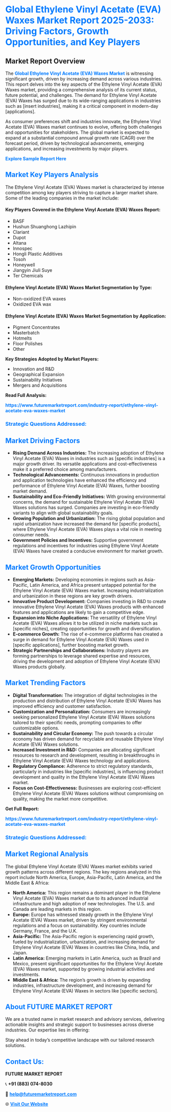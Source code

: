 <h1 style="color: #007BFF;">Global Ethylene Vinyl Acetate (EVA) Waxes Market Report 2025-2033: Driving Factors, Growth Opportunities, and Key Players</h1>

<section id="overview">
<h2>Market Report Overview</h2>
<p>The <a href="https://www.futuremarketreport.com/industry-report/ethylene-vinyl-acetate-eva-waxes-market" style="color: #007BFF; text-decoration: none;"><strong>Global Ethylene Vinyl Acetate (EVA) Waxes Market</strong></a> is witnessing significant growth, driven by increasing demand across various industries. This report delves into the key aspects of the Ethylene Vinyl Acetate (EVA) Waxes market, providing a comprehensive analysis of its current status, future potential, and challenges. The demand for Ethylene Vinyl Acetate (EVA) Waxes has surged due to its wide-ranging applications in industries such as [insert industries], making it a critical component in modern-day [applications].</p>
<p>As consumer preferences shift and industries innovate, the Ethylene Vinyl Acetate (EVA) Waxes market continues to evolve, offering both challenges and opportunities for stakeholders. The global market is expected to expand at a substantial compound annual growth rate (CAGR) over the forecast period, driven by technological advancements, emerging applications, and increasing investments by major players.</p>
</section>

<section id="overview">
<p><a href="https://www.futuremarketreport.com/request-sample/reportId=115173" style="color: #007BFF; text-decoration: none;"><strong>Explore Sample Report Here</strong></a></p>
</section>

<section id="key-players">
<h2 style="color: #007BFF;">Market Key Players Analysis</h2>
<p>The Ethylene Vinyl Acetate (EVA) Waxes market is characterized by intense competition among key players striving to capture a larger market share. Some of the leading companies in the market include:</p>
<h4>Key Players Covered in the Ethylene Vinyl Acetate (EVA) Waxes Report:</h4>
<ul><li>BASF</li><li>Hushun Shuanghong Lazhipin</li><li>Clariant</li><li>Dupot</li><li>Altana</li><li>Innospec</li><li>Hongli Plastic Additives</li><li>Tosoh</li><li>Honeywell</li><li>Jiangyin Jiuli Suye</li><li>Ter Chemicals</li></ul>
<h4>Ethylene Vinyl Acetate (EVA) Waxes Market Segmentation by Type:</h4>
<ul><li>Non-oxidized EVA waxes</li><li>Oxidized EVA wax</li></ul>

<h4>Ethylene Vinyl Acetate (EVA) Waxes Market Segmentation by Application:</h4>
<ul><li>Pigment Concentrates</li><li>Masterbatch</li><li>Hotmelts</li><li>Floor Polishes</li><li>Other</li></ul>
<p><strong>Key Strategies Adopted by Market Players:</strong></p>
<ul>
<li>Innovation and R&D</li>
<li>Geographical Expansion</li>
<li>Sustainability Initiatives</li>
<li>Mergers and Acquisitions</li>
</ul>
</section>

<section>
<p><strong>Read Full Analysis: </strong></p><a href="https://www.futuremarketreport.com/industry-report/ethylene-vinyl-acetate-eva-waxes-market" style="color: #007BFF; text-decoration: none;"><strong>https://www.futuremarketreport.com/industry-report/ethylene-vinyl-acetate-eva-waxes-market</strong></a>
<h3 style="color: #007BFF;">Strategic Questions Addressed:</h3>
</section>

<section id="driving-factors">
<h2 style="color: #007BFF;">Market Driving Factors</h2>
<ul>
<li><strong>Rising Demand Across Industries:</strong> The increasing adoption of Ethylene Vinyl Acetate (EVA) Waxes in industries such as [specific industries] is a major growth driver. Its versatile applications and cost-effectiveness make it a preferred choice among manufacturers.</li>
<li><strong>Technological Advancements:</strong> Continuous innovations in production and application technologies have enhanced the efficiency and performance of Ethylene Vinyl Acetate (EVA) Waxes, further boosting market demand.</li>
<li><strong>Sustainability and Eco-Friendly Initiatives:</strong> With growing environmental concerns, the demand for sustainable Ethylene Vinyl Acetate (EVA) Waxes solutions has surged. Companies are investing in eco-friendly variants to align with global sustainability goals.</li>
<li><strong>Growing Population and Urbanization:</strong> The rising global population and rapid urbanization have increased the demand for [specific products], where Ethylene Vinyl Acetate (EVA) Waxes plays a vital role in meeting consumer needs.</li>
<li><strong>Government Policies and Incentives:</strong> Supportive government regulations and incentives for industries using Ethylene Vinyl Acetate (EVA) Waxes have created a conducive environment for market growth.</li>
</ul>
</section>

<section id="growth-opportunities">
<h2 style="color: #007BFF;">Market Growth Opportunities</h2>
<ul>
<li><strong>Emerging Markets:</strong> Developing economies in regions such as Asia-Pacific, Latin America, and Africa present untapped potential for the Ethylene Vinyl Acetate (EVA) Waxes market. Increasing industrialization and urbanization in these regions are key growth drivers.</li>
<li><strong>Innovative Product Development:</strong> Companies investing in R&D to create innovative Ethylene Vinyl Acetate (EVA) Waxes products with enhanced features and applications are likely to gain a competitive edge.</li>
<li><strong>Expansion into Niche Applications:</strong> The versatility of Ethylene Vinyl Acetate (EVA) Waxes allows it to be utilized in niche markets such as [specific niches], creating opportunities for growth and diversification.</li>
<li><strong>E-commerce Growth:</strong> The rise of e-commerce platforms has created a surge in demand for Ethylene Vinyl Acetate (EVA) Waxes used in [specific applications], further boosting market growth.</li>
<li><strong>Strategic Partnerships and Collaborations:</strong> Industry players are forming partnerships to leverage shared expertise and resources, driving the development and adoption of Ethylene Vinyl Acetate (EVA) Waxes products globally.</li>
</ul>
</section>

<section id="trending-factors">
<h2 style="color: #007BFF;">Market Trending Factors</h2>
<ul>
<li><strong>Digital Transformation:</strong> The integration of digital technologies in the production and distribution of Ethylene Vinyl Acetate (EVA) Waxes has improved efficiency and customer satisfaction.</li>
<li><strong>Customization and Personalization:</strong> Consumers are increasingly seeking personalized Ethylene Vinyl Acetate (EVA) Waxes solutions tailored to their specific needs, prompting companies to offer customizable options.</li>
<li><strong>Sustainability and Circular Economy:</strong> The push towards a circular economy has driven demand for recyclable and reusable Ethylene Vinyl Acetate (EVA) Waxes solutions.</li>
<li><strong>Increased Investment in R&D:</strong> Companies are allocating significant resources to research and development, resulting in breakthroughs in Ethylene Vinyl Acetate (EVA) Waxes technology and applications.</li>
<li><strong>Regulatory Compliance:</strong> Adherence to strict regulatory standards, particularly in industries like [specific industries], is influencing product development and quality in the Ethylene Vinyl Acetate (EVA) Waxes market.</li>
<li><strong>Focus on Cost-Effectiveness:</strong> Businesses are exploring cost-efficient Ethylene Vinyl Acetate (EVA) Waxes solutions without compromising on quality, making the market more competitive.</li>
</ul>
</section>

<section>
<p><strong>Get Full Report: </strong></p><a href="https://www.futuremarketreport.com/industry-report/ethylene-vinyl-acetate-eva-waxes-market" style="color: #007BFF; text-decoration: none;"><strong>https://www.futuremarketreport.com/industry-report/ethylene-vinyl-acetate-eva-waxes-market</strong></a>
<h3 style="color: #007BFF;">Strategic Questions Addressed:</h3>
</section>


<section id="regional-analysis">
<h2 style="color: #007BFF;">Market Regional Analysis</h2>
<p>The global Ethylene Vinyl Acetate (EVA) Waxes market exhibits varied growth patterns across different regions. The key regions analyzed in this report include North America, Europe, Asia-Pacific, Latin America, and the Middle East & Africa:</p>
<ul>
<li><strong>North America:</strong> This region remains a dominant player in the Ethylene Vinyl Acetate (EVA) Waxes market due to its advanced industrial infrastructure and high adoption of new technologies. The U.S. and Canada are leading markets in this region.</li>
<li><strong>Europe:</strong> Europe has witnessed steady growth in the Ethylene Vinyl Acetate (EVA) Waxes market, driven by stringent environmental regulations and a focus on sustainability. Key countries include Germany, France, and the U.K.</li>
<li><strong>Asia-Pacific:</strong> The Asia-Pacific region is experiencing rapid growth, fueled by industrialization, urbanization, and increasing demand for Ethylene Vinyl Acetate (EVA) Waxes in countries like China, India, and Japan.</li>
<li><strong>Latin America:</strong> Emerging markets in Latin America, such as Brazil and Mexico, present significant opportunities for the Ethylene Vinyl Acetate (EVA) Waxes market, supported by growing industrial activities and investments.</li>
<li><strong>Middle East & Africa:</strong> The region’s growth is driven by expanding industries, infrastructure development, and increasing demand for Ethylene Vinyl Acetate (EVA) Waxes in sectors like [specific sectors].</li>
</ul>
</section>

<footer>
<h2 style="color: #007BFF;">About FUTURE MARKET REPORT</h2>
<p>We are a trusted name in market research and advisory services, delivering actionable insights and strategic support to businesses across diverse industries. Our expertise lies in offering:</p>

<p>Stay ahead in today’s competitive landscape with our tailored research solutions.</p>

<h2 style="color: #007BFF;">Contact Us:</h2>
<p><strong>FUTURE MARKET REPORT</strong></p>
<p>📞 <strong>+91 (883) 074-8030</strong></p>
<p>📧 <strong><a href="mailto:help@futuremarketreport.com" style="color: #007BFF;">help@futuremarketreport.com</a></strong></p>
<p>🌐 <strong><a href="https://www.futuremarketreport.com/" style="color: #007BFF;">Visit Our Website</a></strong></p>
</footer>